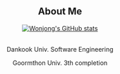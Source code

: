 <div align="center">
  <h2>About Me</h2>
    <a href="https://github.com/circlepaper/github-readme-stats">
      <img src="https://github-readme-stats.vercel.app/api?username=circlepaper" alt="Wonjong's GitHub stats" />
    </a> 
  <br><br>
    <p>Dankook Univ. Software Engineering</p>
    <p>Goormthon Univ. 3th completion</p>
  <br>
</div>
